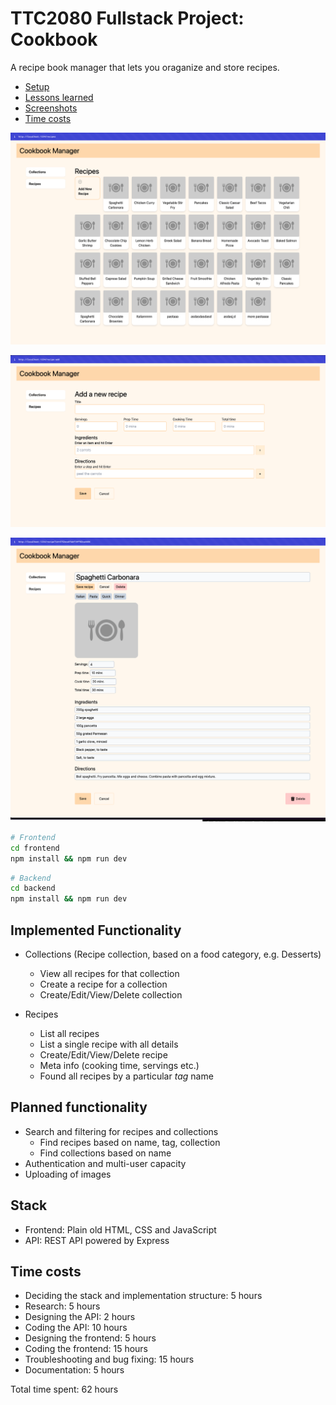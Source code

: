 # TTC2080 Fullstack Project: Cookbook

A recipe book manager that lets you oraganize and store recipes.

- [Setup](./docs/setup.md)
- [Lessons learned](./docs/lessons-learned.md)
- [Screenshots](./screenshots/)
- [Time costs](#time-costs)

![Recipes landing page](./screenshots/recipe-listing.png)

![Add new recipe](./screenshots/recipe-add.png)

![Edit recipe](./screenshots/recipe-edit.png)

```bash
# Frontend
cd frontend
npm install && npm run dev
```

```bash
# Backend
cd backend
npm install && npm run dev
```

## Implemented Functionality

- Collections (Recipe collection, based on a food category, e.g. Desserts)
  - View all recipes for that collection
  - Create a recipe for a collection
  - Create/Edit/View/Delete collection

- Recipes 
  - List all recipes
  - List a single recipe with all details
  - Create/Edit/View/Delete recipe
  - Meta info (cooking time, servings etc.)
  - Found all recipes by a particular _tag_ name

## Planned functionality
- Search and filtering for recipes and collections
  - Find recipes based on name, tag, collection
  - Find collections based on name
- Authentication and multi-user capacity
- Uploading of images

## Stack
- Frontend: Plain old HTML, CSS and JavaScript
- API: REST API powered by Express

## Time costs

- Deciding the stack and implementation structure: 5 hours
- Research: 5 hours
- Designing the API: 2 hours
- Coding the API: 10 hours
- Designing the frontend: 5 hours
- Coding the frontend:  15 hours
- Troubleshooting and bug fixing: 15 hours
- Documentation: 5 hours

Total time spent: 62 hours


